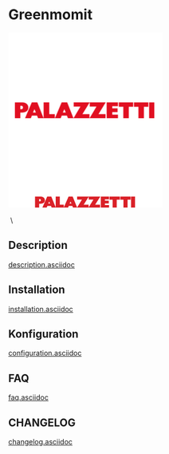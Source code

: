 Greenmomit 
==========

![Palazzetti icon](../images/Palazzetti_icon.png)

 \

Description 
-----------

[description.asciidoc](description.asciidoc)

Installation 
------------

[installation.asciidoc](installation.asciidoc)

Konfiguration
-------------

[configuration.asciidoc](configuration.asciidoc)

FAQ 
---

[faq.asciidoc](faq.asciidoc)

CHANGELOG 
---------

[changelog.asciidoc](changelog.asciidoc)
